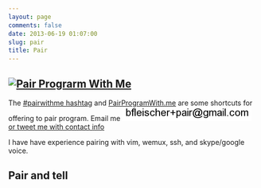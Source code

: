 ```yaml
---
layout: page
comments: false
date: 2013-06-19 01:07:00
slug: pair
title: Pair
---
```


<section class="content">

## [![Pair Prograrm With Me](http://www.pairprogramwith.me/badge.png 'Pair Program With Me')](http://www.pairprogramwith.me/)

The [#pairwithme hashtag](https://twitter.com/search?q=%23pairwithme) and [PairProgramWith.me](http://www.pairprogramwith.me/) are some shortcuts for offering to pair program.  Email me <img src="/images/email_pair.png" title="email pair address" alt="email pair address"> <a href="https://twitter.com/intent/tweet?text=%23pairwithme%20%40{{ site.author.twitter }}" target="_blank"> or tweet me with contact info</a>

I have have experience pairing with vim, wemux, ssh, and skype/google voice.

## Pair and tell

<div id="pairing"></div>
<script id="pairing-template" type="text/x-mustache-template">
<ul>
  {{#rows}}
    <li>
      <a href="{{link}}">{{appointments}} with {{pair}} on {{description}}</a>
    </li>
  {{/rows}}
</ul>
</script>
<script>
var printPairs = (function($) {
    var config = {
        'key' : "0AqHUOZcVEj_XdE5SMzBKSWhINjVtTlh2b0JjUFp4OEE",
        'fields' : [
                'appointments',
                 'link',
                 'pair',
                 'description'
        ],
        'target' : '#pairing'
    };

    config.url = "https://spreadsheets.google.com/feeds/list/" + config.key + "/od6/public/values?alt=json";

    config.source   = $("#pairing-template").html();
    config.view = {};

    var parse_entry = function(entry, fields) {
      that = this;
      that.row = {};
      $.each(fields, function(index, field) {
        this.field_name = "gsx$" + field;
        this.cell = entry[this.field_name]["$t"];
        that.row[field] = this.cell;
      });
      return that.row;
    };

    var parse_entries = function(entries, fields) {
      that = this;
      that.rows = [];
      $.each(entries, function(index, entry) {
        that.rows.push(parse_entry(entry, fields));
      });
      return that.rows;
    }

    var build_rows = function(fields, entries) {
      this.rows = parse_entries(entries, fields);
      return this.rows;
    };

    var display_html = function(config, entries) {
      config.view.rows = build_rows(config.fields, entries);
      this.html    = Mustache.render(config.source, config.view);
      this.target = $(config.target);
      $(this.target).html(this.html);
    }

    var fetch_data = function(config, callback) {
      $.getJSON( config.url, function( json ) {
        this.entries = json.feed.entry;
        callback(config, this.entries);
      });
    };

    fetch_data(config, display_html);

  });
(function($) {
  var js_url = "/js/mustache.js";
  $.getScript(js_url, function() { printPairs($) });
})(jQuery);
</script>
</section>
